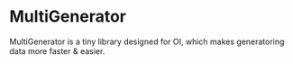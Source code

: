 # MultiGenerator
MultiGenerator is a tiny library designed for OI, which makes generatoring data more faster & easier.